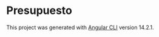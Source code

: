 # Presupuesto

This project was generated with [Angular CLI](https://github.com/angular/angular-cli) version 14.2.1.
